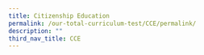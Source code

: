 ```yaml
---
title: Citizenship Education
permalink: /our-total-curriculum-test/CCE/permalink/
description: ""
third_nav_title: CCE
---
```

